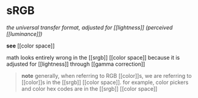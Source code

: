 # sRGB

_the universal transfer format, adjusted for [[lightness]] (perceived [[luminance]])_

**see** [[color space]]

math looks entirely wrong in the [[srgb]] [[color space]] because it is adjusted for [[lightness]] through [[gamma correction]]

> **note** generally, when referring to RGB [[color]]s, we are referring to [[color]]s in the [[srgb]] [[color space]]. for example, color pickers and color hex codes are in the [[srgb]] [[color space]]
